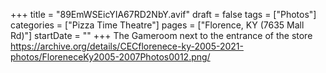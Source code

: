 +++
title = "89EmWSEicYIA67RD2NbY.avif"
draft = false
tags = ["Photos"]
categories = ["Pizza Time Theatre"]
pages = ["Florence, KY (7635 Mall Rd)"]
startDate = ""
+++
The Gameroom next to the entrance of the store https://archive.org/details/CECflorenece-ky-2005-2021-photos/FloreneceKy2005-2007Photos0012.png/
